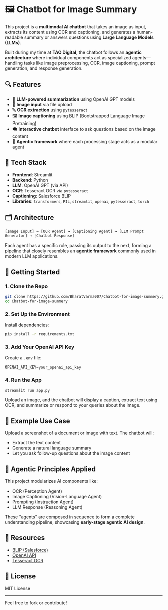 # 🖼️ Chatbot for Image Summary

This project is a **multimodal AI chatbot** that takes an image as input, extracts its content using OCR and captioning, and generates a human-readable summary or answers questions using **Large Language Models (LLMs)**.

Built during my time at **TAO Digital**, the chatbot follows an **agentic architecture** where individual components act as specialized agents—handling tasks like image preprocessing, OCR, image captioning, prompt generation, and response generation.

## 🔍 Features

- 🧠 **LLM-powered summarization** using OpenAI GPT models  
- 📸 **Image input** via file upload  
- 🔤 **OCR extraction** using `pytesseract`  
- 🖼️ **Image captioning** using BLIP (Bootstrapped Language Image Pretraining)  
- 🗨️ **Interactive chatbot** interface to ask questions based on the image content  
- 🧩 **Agentic framework** where each processing stage acts as a modular agent

## 🧰 Tech Stack

- **Frontend**: Streamlit  
- **Backend**: Python  
- **LLM**: OpenAI GPT (via API)  
- **OCR**: Tesseract OCR via `pytesseract`  
- **Captioning**: Salesforce BLIP  
- **Libraries**: `transformers`, `PIL`, `streamlit`, `openai`, `pytesseract`, `torch`

## 🗂️ Architecture

```
[Image Input] → [OCR Agent] → [Captioning Agent] → [LLM Prompt Generator] → [Chatbot Response]
```

Each agent has a specific role, passing its output to the next, forming a pipeline that closely resembles an **agentic framework** commonly used in modern LLM applications.

## 🚀 Getting Started

### 1. Clone the Repo

```bash
git clone https://github.com/BharatVarma007/Chatbot-for-image-summery.git
cd Chatbot-for-image-summery
```

### 2. Set Up the Environment

Install dependencies:

```bash
pip install -r requirements.txt
```

### 3. Add Your OpenAI API Key

Create a `.env` file:

```
OPENAI_API_KEY=your_openai_api_key
```

### 4. Run the App

```bash
streamlit run app.py
```

Upload an image, and the chatbot will display a caption, extract text using OCR, and summarize or respond to your queries about the image.

## 📌 Example Use Case

Upload a screenshot of a document or image with text. The chatbot will:

- Extract the text content
- Generate a natural language summary
- Let you ask follow-up questions about the image content

## 🧠 Agentic Principles Applied

This project modularizes AI components like:

- OCR (Perception Agent)
- Image Captioning (Vision-Language Agent)
- Prompting (Instruction Agent)
- LLM Response (Reasoning Agent)

These "agents" are composed in sequence to form a complete understanding pipeline, showcasing **early-stage agentic AI design**.

## 📎 Resources

- [BLIP (Salesforce)](https://github.com/salesforce/BLIP)
- [OpenAI API](https://platform.openai.com/)
- [Tesseract OCR](https://github.com/tesseract-ocr/tesseract)

## 📜 License

MIT License

---

Feel free to fork or contribute!
